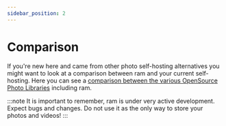 ```yaml
---
sidebar_position: 2
---
```


# Comparison

If you're new here and came from other photo self-hosting alternatives you might want to look at a comparison between ram and your current self-hosting.
Here you can see a [comparison between the various OpenSource Photo Libraries](https://meichthys.github.io/foss_photo_libraries/) including ram.

:::note
It is important to remember, ram is under very active development. Expect bugs and changes. Do not use it as the only way to store your photos and videos!
:::
